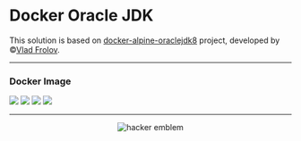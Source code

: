 # Docker Oracle JDK

This solution is based on [docker-alpine-oraclejdk8](https://github.com/frol/docker-alpine-oraclejdk8) project, developed by &copy;[Vlad Frolov](https://github.com/frol).

---

### Docker Image

[![](https://images.microbadger.com/badges/version/mgvazquez/oracle-jdk.svg)](https://microbadger.com/images/mgvazquez/oracle-jdk "Get your own version badge on microbadger.com") [![](https://images.microbadger.com/badges/image/mgvazquez/oracle-jdk.svg)](https://microbadger.com/images/mgvazquez/oracle-jdk "Get your own image badge on microbadger.com") [![](https://images.microbadger.com/badges/commit/mgvazquez/oracle-jdk.svg)](https://microbadger.com/images/mgvazquez/oracle-jdk "Get your own commit badge on microbadger.com") [![](https://images.microbadger.com/badges/license/mgvazquez/oracle-jdk.svg)](https://microbadger.com/images/mgvazquez/oracle-jdk "Get your own license badge on microbadger.com")

---

<p align="center"><img src="http://www.catb.org/hacker-emblem/glider.png" alt="hacker emblem"></p>
